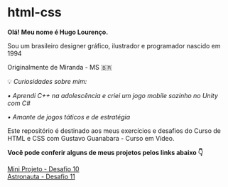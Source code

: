 # html-css
 <b>Olá! Meu nome é Hugo Lourenço.</b>

 Sou um brasileiro designer gráfico, ilustrador e programador nascido em 1994
 
 Originalmente de Miranda - MS 🇧🇷

 💡<i> Curiosidades sobre mim:
 
 • Aprendi C++ na adolescência e criei um jogo mobile sozinho no Unity com C#

 • Amante de jogos táticos e de estratégia</i>


 Este repositório é destinado aos meus exercícios e desafios do Curso de HTML e CSS com Gustavo Guanabara - Curso em Vídeo.

 <b>Você pode conferir alguns de meus projetos pelos links abaixo 👇</b>

 <a target="_blank" href="https://hugofsl.github.io/html-css/desafios/d10/index.html"> Mini Projeto - Desafio 10</a>
 <br>
 <a target="_blank" href="https://hugofsl.github.io/html-css/desafios/d11/index.html"> Astronauta - Desafio 11</a>

 
 
